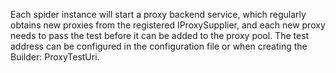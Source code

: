 Each spider instance will start a proxy backend service, which regularly obtains new proxies from the registered IProxySupplier, and each new proxy needs to pass the test before it can be added to the proxy pool. The test address can be configured in the configuration file or when creating the Builder: ProxyTestUri.

